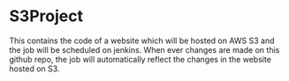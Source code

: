 # S3Project
This contains the code of a website which will be hosted on AWS S3 and the job will be scheduled on jenkins. When ever changes are made on this github repo, the job will automatically reflect the changes in the website hosted on S3.
